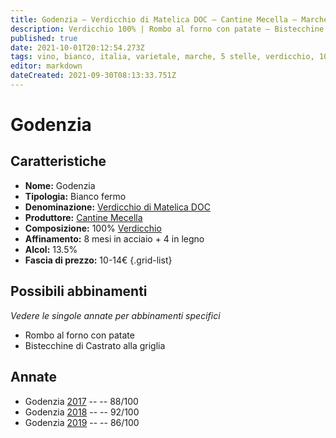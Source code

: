 ```yaml
---
title: Godenzia – Verdicchio di Matelica DOC – Cantine Mecella – Marche (IT) – 10-14€ – 3★-5★
description: Verdicchio 100% | Rombo al forno con patate – Bistecchine di Castrato alla griglia
published: true
date: 2021-10-01T20:12:54.273Z
tags: vino, bianco, italia, varietale, marche, 5 stelle, verdicchio, 10-14€, rombo al forno con patate, bistecchine di castrato alla griglia
editor: markdown
dateCreated: 2021-09-30T08:13:33.751Z
---
```


# Godenzia

## Caratteristiche
- **Nome:** Godenzia
- **Tipologia:** Bianco fermo
- **Denominazione:** [Verdicchio di Matelica DOC](/denominazioni/Italia/Marche/DOC/Verdicchio-di-Matelica)
- **Produttore:** [Cantine Mecella](/produttori/Italia/Marche/Cantine-Mecella) 
- **Composizione:** 100% [Verdicchio](/vitigni/Italia/bacca-bianca/verdicchio)
- **Affinamento:** 8 mesi in acciaio + 4 in legno
- **Alcol:** 13.5%
- **Fascia di prezzo:** 10-14€
{.grid-list}



## Possibili abbinamenti
*Vedere le singole annate per abbinamenti specifici*

- Rombo al forno con patate
- Bistecchine di Castrato alla griglia

## Annate
- Godenzia [2017](/vini/Italia/Marche/Cantine-Mecella/Godenzia/2017) -- <span class="star-3"></span> -- 88/100
- Godenzia [2018](/vini/Italia/Marche/Cantine-Mecella/Godenzia/2018) -- <span class="star-5"></span> -- 92/100
- Godenzia [2019](/vini/Italia/Marche/Cantine-Mecella/Godenzia/2019) -- <span class="star-3"></span> -- 86/100


